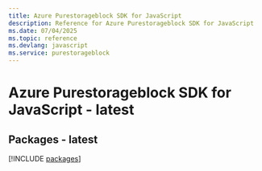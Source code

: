 ```yaml
---
title: Azure Purestorageblock SDK for JavaScript
description: Reference for Azure Purestorageblock SDK for JavaScript
ms.date: 07/04/2025
ms.topic: reference
ms.devlang: javascript
ms.service: purestorageblock
---
```

# Azure Purestorageblock SDK for JavaScript - latest
## Packages - latest
[!INCLUDE [packages](purestorageblock-index.md)]